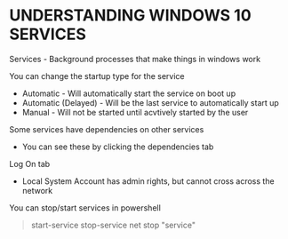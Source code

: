 # UNDERSTANDING WINDOWS 10 SERVICES

Services - Background processes that make things in windows work

You can change the startup type for the service
- Automatic - Will automatically start the service on boot up
- Automatic (Delayed) - Will be the last service to automatically start up
- Manual - Will not be started until acvtively started by the user

Some services have dependencies on other services
- You can see these by clicking the dependencies tab

Log On tab
- Local System Account has admin rights, but cannot cross across the network

You can stop/start services in powershell
>start-service
>stop-service
>net stop "service"

